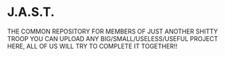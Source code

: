 # J.A.S.T.
THE COMMON REPOSITORY FOR MEMBERS OF JUST ANOTHER SHITTY TROOP
YOU CAN UPLOAD ANY BIG/SMALL/USELESS/USEFUL PROJECT HERE, ALL OF US WILL TRY TO COMPLETE IT TOGETHER!!
